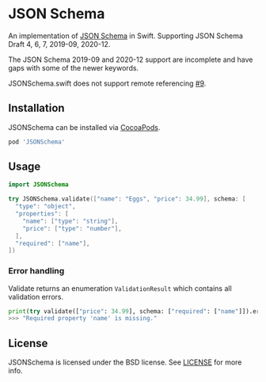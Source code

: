 # JSON Schema

An implementation of [JSON Schema](http://json-schema.org/) in Swift.
Supporting JSON Schema Draft 4, 6, 7, 2019-09, 2020-12.

The JSON Schema 2019-09 and 2020-12 support are incomplete and have gaps with
some of the newer keywords.

JSONSchema.swift does not support remote referencing [#9](https://github.com/kylef/JSONSchema.swift/issues/9).

## Installation

JSONSchema can be installed via [CocoaPods](http://cocoapods.org/).

```ruby
pod 'JSONSchema'
```

## Usage

```swift
import JSONSchema

try JSONSchema.validate(["name": "Eggs", "price": 34.99], schema: [
  "type": "object",
  "properties": [
    "name": ["type": "string"],
    "price": ["type": "number"],
  ],
  "required": ["name"],
])
```

### Error handling

Validate returns an enumeration `ValidationResult` which contains all
validation errors.

```python
print(try validate(["price": 34.99], schema: ["required": ["name"]]).errors)
>>> "Required property 'name' is missing."
```

## License

JSONSchema is licensed under the BSD license. See [LICENSE](LICENSE) for more
info.

